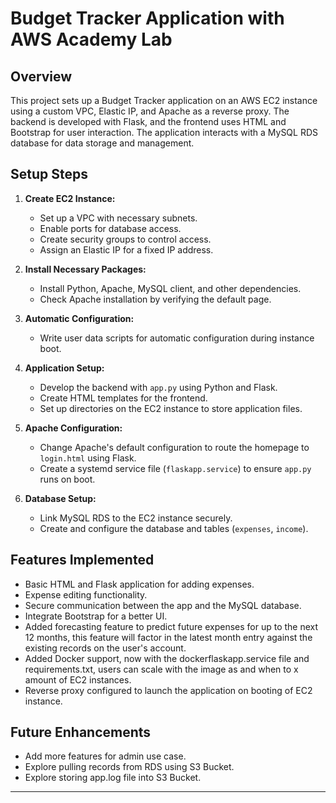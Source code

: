# Budget Tracker Application with AWS Academy Lab

## Overview

This project sets up a Budget Tracker application on an AWS EC2 instance using a custom VPC, Elastic IP, and Apache as a reverse proxy. The backend is developed with Flask, and the frontend uses HTML and Bootstrap for user interaction. The application interacts with a MySQL RDS database for data storage and management.

## Setup Steps

1. **Create EC2 Instance:**

   - Set up a VPC with necessary subnets.
   - Enable ports for database access.
   - Create security groups to control access.
   - Assign an Elastic IP for a fixed IP address.

2. **Install Necessary Packages:**

   - Install Python, Apache, MySQL client, and other dependencies.
   - Check Apache installation by verifying the default page.

3. **Automatic Configuration:**

   - Write user data scripts for automatic configuration during instance boot.

4. **Application Setup:**

   - Develop the backend with `app.py` using Python and Flask.
   - Create HTML templates for the frontend.
   - Set up directories on the EC2 instance to store application files.

5. **Apache Configuration:**

   - Change Apache's default configuration to route the homepage to `login.html` using Flask.
   - Create a systemd service file (`flaskapp.service`) to ensure `app.py` runs on boot.

6. **Database Setup:**
   - Link MySQL RDS to the EC2 instance securely.
   - Create and configure the database and tables (`expenses`, `income`).

## Features Implemented

- Basic HTML and Flask application for adding expenses.
- Expense editing functionality.
- Secure communication between the app and the MySQL database.
- Integrate Bootstrap for a better UI.
- Added forecasting feature to predict future expenses for up to the next 12 months, this feature will factor in the latest month entry against the existing records on the user's account.
- Added Docker support, now with the dockerflaskapp.service file and requirements.txt, users can scale with the image as and when to x amount of EC2 instances.
- Reverse proxy configured to launch the application on booting of EC2 instance.
 
## Future Enhancements

- Add more features for admin use case.
- Explore pulling records from RDS using S3 Bucket.
- Explore storing app.log file into S3 Bucket.

---
